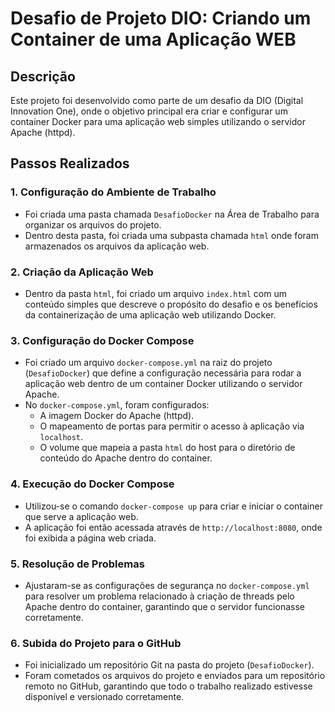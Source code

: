 # Desafio de Projeto DIO: Criando um Container de uma Aplicação WEB

## Descrição

Este projeto foi desenvolvido como parte de um desafio da DIO (Digital Innovation One), onde o objetivo principal era criar e configurar um container Docker para uma aplicação web simples utilizando o servidor Apache (httpd).

## Passos Realizados

### 1. Configuração do Ambiente de Trabalho
- Foi criada uma pasta chamada `DesafioDocker` na Área de Trabalho para organizar os arquivos do projeto.
- Dentro desta pasta, foi criada uma subpasta chamada `html` onde foram armazenados os arquivos da aplicação web.

### 2. Criação da Aplicação Web
- Dentro da pasta `html`, foi criado um arquivo `index.html` com um conteúdo simples que descreve o propósito do desafio e os benefícios da containerização de uma aplicação web utilizando Docker.

### 3. Configuração do Docker Compose
- Foi criado um arquivo `docker-compose.yml` na raiz do projeto (`DesafioDocker`) que define a configuração necessária para rodar a aplicação web dentro de um container Docker utilizando o servidor Apache.
- No `docker-compose.yml`, foram configurados:
  - A imagem Docker do Apache (httpd).
  - O mapeamento de portas para permitir o acesso à aplicação via `localhost`.
  - O volume que mapeia a pasta `html` do host para o diretório de conteúdo do Apache dentro do container.

### 4. Execução do Docker Compose
- Utilizou-se o comando `docker-compose up` para criar e iniciar o container que serve a aplicação web.
- A aplicação foi então acessada através de `http://localhost:8080`, onde foi exibida a página web criada.

### 5. Resolução de Problemas
- Ajustaram-se as configurações de segurança no `docker-compose.yml` para resolver um problema relacionado à criação de threads pelo Apache dentro do container, garantindo que o servidor funcionasse corretamente.

### 6. Subida do Projeto para o GitHub
- Foi inicializado um repositório Git na pasta do projeto (`DesafioDocker`).
- Foram cometados os arquivos do projeto e enviados para um repositório remoto no GitHub, garantindo que todo o trabalho realizado estivesse disponível e versionado corretamente.

